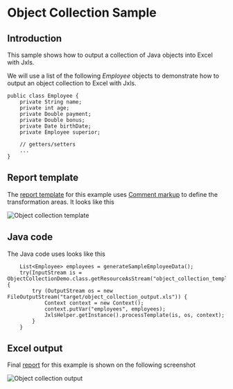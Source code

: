 Object Collection Sample
========================

Introduction
-------------

This sample shows how to output a collection of Java objects into Excel with Jxls.

We will use a list of the following *Employee* objects to demonstrate how to output an object collection to Excel with Jxls.

    public class Employee {
        private String name;
        private int age;
        private Double payment;
        private Double bonus;
        private Date birthDate;
        private Employee superior;

        // getters/setters
        ...
    }

Report template
---------------
The [report template](../xls/object_collection_template.xls) for this example uses [Comment markup](../reference/excel_markup.html)  to define the transformation areas.
It looks like this

![Object collection template](../images/object_collection_template.png)

Java code
---------

The Java code uses looks like this 

        List<Employee> employees = generateSampleEmployeeData();
        try(InputStream is = ObjectCollectionDemo.class.getResourceAsStream("object_collection_template.xls")) {
            try (OutputStream os = new FileOutputStream("target/object_collection_output.xls")) {
                Context context = new Context();
                context.putVar("employees", employees);
                JxlsHelper.getInstance().processTemplate(is, os, context);
            }
        }

Excel output
------------

Final [report](../xls/object_collection_output.xls) for this example is shown on the following screenshot

![Object collection output](../images/object_collection_output.png)
